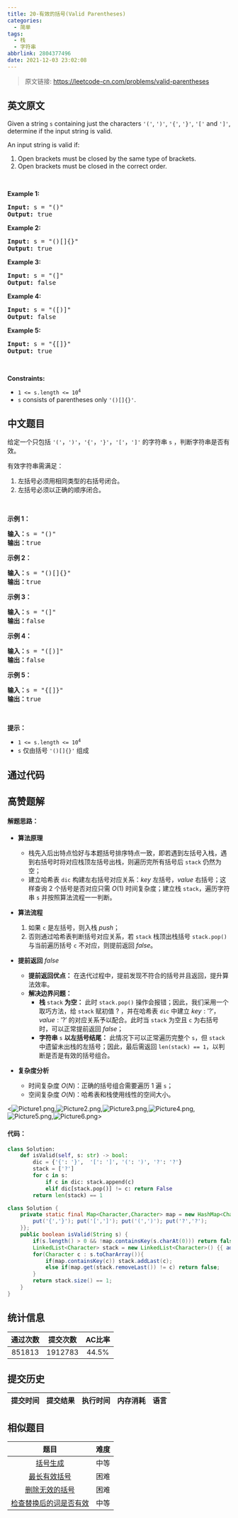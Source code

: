 ```yaml
---
title: 20-有效的括号(Valid Parentheses)
categories:
  - 简单
tags:
  - 栈
  - 字符串
abbrlink: 2804377496
date: 2021-12-03 23:02:08
---
```


> 原文链接: https://leetcode-cn.com/problems/valid-parentheses


## 英文原文
<div><p>Given a string <code>s</code> containing just the characters <code>&#39;(&#39;</code>, <code>&#39;)&#39;</code>, <code>&#39;{&#39;</code>, <code>&#39;}&#39;</code>, <code>&#39;[&#39;</code> and <code>&#39;]&#39;</code>, determine if the input string is valid.</p>

<p>An input string is valid if:</p>

<ol>
	<li>Open brackets must be closed by the same type of brackets.</li>
	<li>Open brackets must be closed in the correct order.</li>
</ol>

<p>&nbsp;</p>
<p><strong>Example 1:</strong></p>

<pre>
<strong>Input:</strong> s = &quot;()&quot;
<strong>Output:</strong> true
</pre>

<p><strong>Example 2:</strong></p>

<pre>
<strong>Input:</strong> s = &quot;()[]{}&quot;
<strong>Output:</strong> true
</pre>

<p><strong>Example 3:</strong></p>

<pre>
<strong>Input:</strong> s = &quot;(]&quot;
<strong>Output:</strong> false
</pre>

<p><strong>Example 4:</strong></p>

<pre>
<strong>Input:</strong> s = &quot;([)]&quot;
<strong>Output:</strong> false
</pre>

<p><strong>Example 5:</strong></p>

<pre>
<strong>Input:</strong> s = &quot;{[]}&quot;
<strong>Output:</strong> true
</pre>

<p>&nbsp;</p>
<p><strong>Constraints:</strong></p>

<ul>
	<li><code>1 &lt;= s.length &lt;= 10<sup>4</sup></code></li>
	<li><code>s</code> consists of parentheses only <code>&#39;()[]{}&#39;</code>.</li>
</ul>
</div>

## 中文题目
<div><p>给定一个只包括 <code>'('</code>，<code>')'</code>，<code>'{'</code>，<code>'}'</code>，<code>'['</code>，<code>']'</code> 的字符串 <code>s</code> ，判断字符串是否有效。</p>

<p>有效字符串需满足：</p>

<ol>
	<li>左括号必须用相同类型的右括号闭合。</li>
	<li>左括号必须以正确的顺序闭合。</li>
</ol>

<p> </p>

<p><strong>示例 1：</strong></p>

<pre>
<strong>输入：</strong>s = "()"
<strong>输出：</strong>true
</pre>

<p><strong>示例 2：</strong></p>

<pre>
<strong>输入：</strong>s = "()[]{}"
<strong>输出：</strong>true
</pre>

<p><strong>示例 3：</strong></p>

<pre>
<strong>输入：</strong>s = "(]"
<strong>输出：</strong>false
</pre>

<p><strong>示例 4：</strong></p>

<pre>
<strong>输入：</strong>s = "([)]"
<strong>输出：</strong>false
</pre>

<p><strong>示例 5：</strong></p>

<pre>
<strong>输入：</strong>s = "{[]}"
<strong>输出：</strong>true</pre>

<p> </p>

<p><strong>提示：</strong></p>

<ul>
	<li><code>1 <= s.length <= 10<sup>4</sup></code></li>
	<li><code>s</code> 仅由括号 <code>'()[]{}'</code> 组成</li>
</ul>
</div>

## 通过代码
<RecoDemo>
</RecoDemo>


## 高赞题解
#### 解题思路：
 
- **算法原理** 

    - 栈先入后出特点恰好与本题括号排序特点一致，即若遇到左括号入栈，遇到右括号时将对应栈顶左括号出栈，则遍历完所有括号后 `stack` 仍然为空；
    - 建立哈希表 `dic` 构建左右括号对应关系：$key$ 左括号，$value$ 右括号；这样查询 $2$ 个括号是否对应只需 $O(1)$ 时间复杂度；建立栈 `stack`，遍历字符串 `s` 并按照算法流程一一判断。
- **算法流程**
    1. 如果 `c` 是左括号，则入栈 $push$；
    2. 否则通过哈希表判断括号对应关系，若 `stack` 栈顶出栈括号 `stack.pop()` 与当前遍历括号 `c` 不对应，则提前返回 $false$。
- **提前返回** $false$
    - **提前返回优点：** 在迭代过程中，提前发现不符合的括号并且返回，提升算法效率。
    - **解决边界问题：**
        - **栈** `stack` **为空：** 此时 `stack.pop()` 操作会报错；因此，我们采用一个取巧方法，给 `stack` 赋初值 $?$ ，并在哈希表 `dic` 中建立 $key: '?'，value:'?'$ 的对应关系予以配合。此时当 `stack` 为空且 `c` 为右括号时，可以正常提前返回 $false$；
        - **字符串** `s` **以左括号结尾：** 此情况下可以正常遍历完整个 `s`，但 `stack` 中遗留未出栈的左括号；因此，最后需返回 `len(stack) == 1`，以判断是否是有效的括号组合。
- **复杂度分析**
    - 时间复杂度 $O(N)$：正确的括号组合需要遍历 $1$ 遍 `s`；
    - 空间复杂度 $O(N)$：哈希表和栈使用线性的空间大小。

<![Picture1.png](../images/valid-parentheses-0.png),![Picture2.png](../images/valid-parentheses-1.png),![Picture3.png](../images/valid-parentheses-2.png),![Picture4.png](../images/valid-parentheses-3.png),![Picture5.png](../images/valid-parentheses-4.png),![Picture6.png](../images/valid-parentheses-5.png)>

#### 代码：

```Python []
class Solution:
    def isValid(self, s: str) -> bool:
        dic = {'{': '}',  '[': ']', '(': ')', '?': '?'}
        stack = ['?']
        for c in s:
            if c in dic: stack.append(c)
            elif dic[stack.pop()] != c: return False 
        return len(stack) == 1
```

```Java []
class Solution {
    private static final Map<Character,Character> map = new HashMap<Character,Character>(){{
        put('{','}'); put('[',']'); put('(',')'); put('?','?');
    }};
    public boolean isValid(String s) {
        if(s.length() > 0 && !map.containsKey(s.charAt(0))) return false;
        LinkedList<Character> stack = new LinkedList<Character>() {{ add('?'); }};
        for(Character c : s.toCharArray()){
            if(map.containsKey(c)) stack.addLast(c);
            else if(map.get(stack.removeLast()) != c) return false;
        }
        return stack.size() == 1;
    }
}
```

## 统计信息
| 通过次数 | 提交次数 | AC比率 |
| :------: | :------: | :------: |
|    851813    |    1912783    |   44.5%   |

## 提交历史
| 提交时间 | 提交结果 | 执行时间 |  内存消耗  | 语言 |
| :------: | :------: | :------: | :--------: | :--------: |


## 相似题目
|                             题目                             | 难度 |
| :----------------------------------------------------------: | :---------: |
| [括号生成](https://leetcode-cn.com/problems/generate-parentheses/) | 中等|
| [最长有效括号](https://leetcode-cn.com/problems/longest-valid-parentheses/) | 困难|
| [删除无效的括号](https://leetcode-cn.com/problems/remove-invalid-parentheses/) | 困难|
| [检查替换后的词是否有效](https://leetcode-cn.com/problems/check-if-word-is-valid-after-substitutions/) | 中等|
